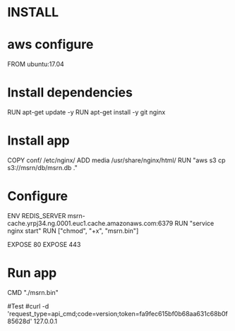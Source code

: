 # INSTALL

# aws configure
 
FROM ubuntu:17.04

# Install dependencies
RUN apt-get update -y
RUN apt-get install -y git nginx

# Install app
COPY conf/ /etc/nginx/
ADD media /usr/share/nginx/html/
RUN "aws s3 cp s3://msrn/db/msrn.db ."

# Configure
ENV REDIS_SERVER msrn-cache.yrpj34.ng.0001.euc1.cache.amazonaws.com:6379
RUN "service nginx start"
RUN ["chmod", "+x", "msrn.bin"]

EXPOSE 80
EXPOSE 443

# Run app
CMD  "./msrn.bin"

#Test
#curl -d 'request_type=api_cmd;code=version;token=fa9fec615bf0b68aa631c68b0f85628d' 127.0.0.1

